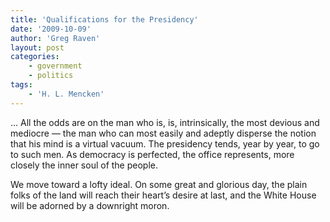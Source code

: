 ```yaml
---
title: 'Qualifications for the Presidency'
date: '2009-10-09'
author: 'Greg Raven'
layout: post
categories:
    - government
    - politics
tags:
    - 'H. L. Mencken'
---
```


… All the odds are on the man who is, is, intrinsically, the most devious and mediocre — the man who can most easily and adeptly disperse the notion that his mind is a virtual vacuum. The presidency tends, year by year, to go to such men. As democracy is perfected, the office represents, more closely the inner soul of the people.

We move toward a lofty ideal. On some great and glorious day, the plain folks of the land will reach their heart’s desire at last, and the White House will be adorned by a downright moron.